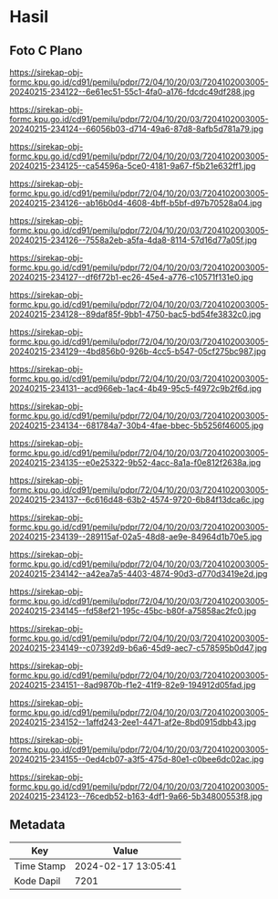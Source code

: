 # Hasil

## Foto C Plano

https://sirekap-obj-formc.kpu.go.id/cd91/pemilu/pdpr/72/04/10/20/03/7204102003005-20240215-234122--6e61ec51-55c1-4fa0-a176-fdcdc49df288.jpg

https://sirekap-obj-formc.kpu.go.id/cd91/pemilu/pdpr/72/04/10/20/03/7204102003005-20240215-234124--66056b03-d714-49a6-87d8-8afb5d781a79.jpg

https://sirekap-obj-formc.kpu.go.id/cd91/pemilu/pdpr/72/04/10/20/03/7204102003005-20240215-234125--ca54596a-5ce0-4181-9a67-f5b21e632ff1.jpg

https://sirekap-obj-formc.kpu.go.id/cd91/pemilu/pdpr/72/04/10/20/03/7204102003005-20240215-234126--ab16b0d4-4608-4bff-b5bf-d97b70528a04.jpg

https://sirekap-obj-formc.kpu.go.id/cd91/pemilu/pdpr/72/04/10/20/03/7204102003005-20240215-234126--7558a2eb-a5fa-4da8-8114-57d16d77a05f.jpg

https://sirekap-obj-formc.kpu.go.id/cd91/pemilu/pdpr/72/04/10/20/03/7204102003005-20240215-234127--df6f72b1-ec26-45e4-a776-c10571f131e0.jpg

https://sirekap-obj-formc.kpu.go.id/cd91/pemilu/pdpr/72/04/10/20/03/7204102003005-20240215-234128--89daf85f-9bb1-4750-bac5-bd54fe3832c0.jpg

https://sirekap-obj-formc.kpu.go.id/cd91/pemilu/pdpr/72/04/10/20/03/7204102003005-20240215-234129--4bd856b0-926b-4cc5-b547-05cf275bc987.jpg

https://sirekap-obj-formc.kpu.go.id/cd91/pemilu/pdpr/72/04/10/20/03/7204102003005-20240215-234131--acd966eb-1ac4-4b49-95c5-f4972c9b2f6d.jpg

https://sirekap-obj-formc.kpu.go.id/cd91/pemilu/pdpr/72/04/10/20/03/7204102003005-20240215-234134--681784a7-30b4-4fae-bbec-5b5256f46005.jpg

https://sirekap-obj-formc.kpu.go.id/cd91/pemilu/pdpr/72/04/10/20/03/7204102003005-20240215-234135--e0e25322-9b52-4acc-8a1a-f0e812f2638a.jpg

https://sirekap-obj-formc.kpu.go.id/cd91/pemilu/pdpr/72/04/10/20/03/7204102003005-20240215-234137--6c616d48-63b2-4574-9720-6b84f13dca6c.jpg

https://sirekap-obj-formc.kpu.go.id/cd91/pemilu/pdpr/72/04/10/20/03/7204102003005-20240215-234139--289115af-02a5-48d8-ae9e-84964d1b70e5.jpg

https://sirekap-obj-formc.kpu.go.id/cd91/pemilu/pdpr/72/04/10/20/03/7204102003005-20240215-234142--a42ea7a5-4403-4874-90d3-d770d3419e2d.jpg

https://sirekap-obj-formc.kpu.go.id/cd91/pemilu/pdpr/72/04/10/20/03/7204102003005-20240215-234145--fd58ef21-195c-45bc-b80f-a75858ac2fc0.jpg

https://sirekap-obj-formc.kpu.go.id/cd91/pemilu/pdpr/72/04/10/20/03/7204102003005-20240215-234149--c07392d9-b6a6-45d9-aec7-c578595b0d47.jpg

https://sirekap-obj-formc.kpu.go.id/cd91/pemilu/pdpr/72/04/10/20/03/7204102003005-20240215-234151--8ad9870b-f1e2-41f9-82e9-194912d05fad.jpg

https://sirekap-obj-formc.kpu.go.id/cd91/pemilu/pdpr/72/04/10/20/03/7204102003005-20240215-234152--1affd243-2ee1-4471-af2e-8bd0915dbb43.jpg

https://sirekap-obj-formc.kpu.go.id/cd91/pemilu/pdpr/72/04/10/20/03/7204102003005-20240215-234155--0ed4cb07-a3f5-475d-80e1-c0bee6dc02ac.jpg

https://sirekap-obj-formc.kpu.go.id/cd91/pemilu/pdpr/72/04/10/20/03/7204102003005-20240215-234123--76cedb52-b163-4df1-9a66-5b34800553f8.jpg


## Metadata

| Key        | Value               |
| ---------- | ------------------- |
| Time Stamp | 2024-02-17 13:05:41 |
| Kode Dapil | 7201                |



